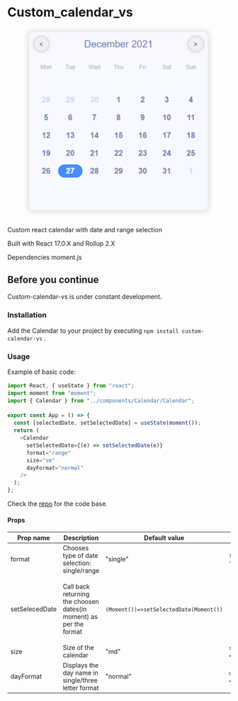 # Custom_calendar_vs

<div align="center">
  <img width="436" heigth="398" src="https://github.com/vibin-230/custom_calendar_vs/blob/main/custom-calendar-vs.png">
</div>

Custom react calendar with date and range selection

Built with React 17.0.X and Rollup 2.X

Dependencies moment.js

## Before you continue

Custom-calendar-vs is under constant development.

### Installation

Add the Calendar to your project by executing `npm install custom-calendar-vs` .

### Usage

Example of basic code:

```js
import React, { useState } from "react";
import moment from "moment";
import { Calendar } from "../components/Calendar/Calendar";

export const App = () => {
  const [selectedDate, setSelectedDate] = useState(moment());
  return (
    <Calendar
      setSelectedDate={(e) => setSelectedDate(e)}
      format="range"
      size="sm"
      dayFormat="normal"
    />
  );
};
```

Check the [repo](https://github.com/vibin-230/custom_calendar_vs) for the code base.

#### Props

| Prop name      | Description                                                        | Default value                           | Usage                                                                                                                                                                                         |
| -------------- | ------------------------------------------------------------------ | --------------------------------------- | --------------------------------------------------------------------------------------------------------------------------------------------------------------------------------------------- |
| format         | Chooses type of date selection: single/range                       | "single"                                | `format = "single"/ format = "range"`                                                                                                                                                         |
| setSelecedDate | Call back returning the choosen dates(in moment) as per the format | `(Moment())=>setSelectedDate(Moment())` | <ul><li> format = "single" =>> `(date)=>setSelectedDate(date) -> return moment()` </li><li>format = "range" =>> `(date)=>setSelectedDate(date) -> returns [moment(),moment(),....]`</li></ul> |
| size           | Size of the calendar                                               | "md"                                    | `size = "sm" / size = "md" / size = "lg" `                                                                                                                                                    |
| dayFormat      | Displays the day name in single/three letter format                | "normal"                                | `dayFormat = "normal" / dayFormat = "short" `                                                                                                                                                 |
